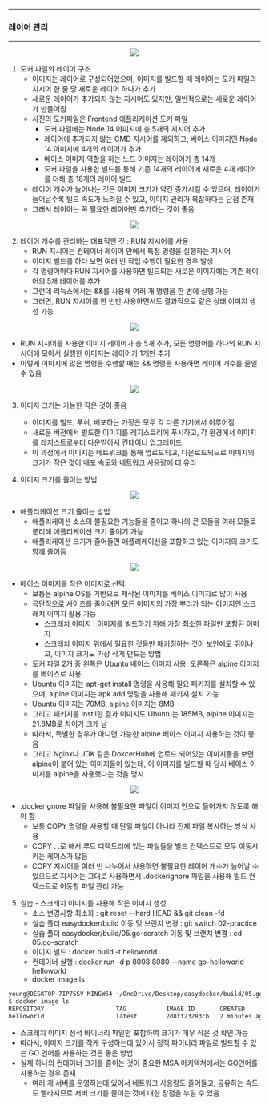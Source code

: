 -----
### 레이어 관리
-----
<div align="center">
<img src="https://github.com/user-attachments/assets/57626530-d892-4d4a-97fc-72d911448215">
</div>

1. 도커 파일의 레이어 구조
   - 이미지는 레이어로 구성되어있으며, 이미지를 빌드할 때 레이어는 도커 파일의 지시어 한 줄 당 새로운 레이어 하나가 추가
   - 새로운 레이어가 추가되지 않는 지시어도 있지만, 일반적으로는 새로운 레이어가 만들어짐
   - 사진의 도커파일은 Frontend 애플리케이션 도커 파일
     + 도커 파일에는 Node 14 이미지에 총 5개의 지시어 추가
     + 레이어에 추가되지 않는 CMD 지시어를 제외하고, 베이스 이미지인 Node 14 이미지에 4개의 레이어가 추가
     + 베이스 이미지 역할을 하는 노드 이미지는 레이어가 총 14개
     + 도커 파일을 사용한 빌드를 통해 기존 14개의 레이어에 새로운 4개 레이어를 더해 총 18개의 레이어 빌드
   - 레이어 개수가 늘어나는 것은 이미지 크기가 약간 증가시킬 수 있으며, 레이어가 늘어날수록 빌드 속도가 느려질 수 있고, 이미지 관리가 복잡하다는 단점 존재
   - 그래서 레이어는 꼭 필요한 레이어만 추가하는 것이 좋음

<div align="center">
<img src="https://github.com/user-attachments/assets/525dac29-5b96-40a0-bc48-8cc81b84c95f">
</div>

2. 레이어 개수를 관리하는 대표적인 것 : RUN 지시어를 사용
   - RUN 지시어는 컨테이너 레이어 안에서 특정 명령을 실행하는 지시어
   - 이미지 빌드를 하다 보면 여러 번 작업 수행이 필요한 경우 발생
   - 각 명령어마다 RUN 지시어를 사용하면 빌드되는 새로운 이미지에는 기존 레이어의 5개 레이어를 추가
   - 그런데 리눅스에서는 &&를 사용해 여러 개 명령을 한 번에 실행 가능
   - 그러면, RUN 지시어를 한 번만 사용하면서도 결과적으로 같은 상태 이미지 생성 가능
     
<div align="center">
<img src="https://github.com/user-attachments/assets/9a5071a4-eb50-4beb-81c8-75674f305a2b">
</div>

   - RUN 지시어를 사용한 이미지 레이어가 총 5개 추가, 모든 명령어를 하나의 RUN 지시어에 모아서 실행한 이미지는 레이어가 1개만 추가
   - 이렇게 이미지에 많은 명령을 수행할 때는 && 명령을 사용하면 레이어 개수를 줄일 수 있음
     
<div align="center">
<img src="https://github.com/user-attachments/assets/5e450417-078b-4172-af34-8580b6bf5b93">
</div>

3. 이미지 크기는 가능한 작은 것이 좋음
   - 이미지를 빌드, 푸쉬, 배포하는 가정은 모두 각 다른 기기에서 이루어짐
   - 새로운 버전에서 빌드한 이미지를 레지스트리에 푸시하고, 각 환경에서 이미지를 레지스트로부터 다운받아서 컨테이너 업그레이드
   - 이 과정에서 이미지는 네트워크를 통해 업로드되고, 다운로드되므로 이미지의 크기가 작은 것이 배포 속도와 네트워크 사용량에 더 유리

4. 이미지 크기를 줄이는 방법
<div align="center">
<img src="https://github.com/user-attachments/assets/5e450417-078b-4172-af34-8580b6bf5b93">
</div>

   - 애플리케이션 크기 줄이는 방법
     + 애플리케이션 소스의 불필요한 기능들을 줄이고 하나의 큰 모듈을 여러 모듈로 분리해 애플리케이션 크기 줄이기 가능
     + 애플리케이션 크기가 줄어들면 애플리케이션을 포함하고 있는 이미지의 크기도 함께 줄어듬

<div align="center">
<img src="https://github.com/user-attachments/assets/4194f28e-d813-40b8-86f7-eb3519e76220">
</div>

   - 베이스 이미지를 작은 이미지로 선택
     + 보통은 alpine OS를 기반으로 제작된 이미지를 베이스 이미지로 많이 사용
     + 극단적으로 사이즈를 줄이려면 모든 이미지의 가장 뿌리가 되는 이미지인 스크래치 이미지 활용 가능
       * 스크래치 이미지 : 이미지를 빌드하기 위해 가장 최소한 파일만 포함된 이미지
       * 스크래치 이미지 위에서 필요한 것들만 패키징하는 것이 보안에도 뛰어나고, 이미지 크기도 가장 작게 만드는 방법
     + 도커 파일 2개 중 왼쪽은 Ubuntu 베이스 이미지 사용, 오른쪽은 alpine 이미지를 베이스로 사용
     + Ubuntu 이미지는 apt-get install 명령을 사용해 필요 패키지를 설치할 수 있으며, alpine 이미지는 apk add 명령을 사용해 패키지 설치 가능
     + Ubuntu 이미지는 70MB, alpine 이미지는 8MB
     + 그리고 패키지를 Instll한 결과 이미지도 Ubuntu는 185MB, alpine 이미지는 21.8MB로 차이가 크게 남
     + 따라서, 특별한 경우가 아니면 가능한 alpine 베이스 이미지 사용하는 것이 좋음
     + 그리고 Nginx나 JDK 같은 DokcerHub에 업로드 되어있는 이미지들을 보면 alpine이 붙어 있는 이미지들이 있는데, 이 이미지를 빌드할 때 당시 베이스 이미지를 alpine을 사용했다는 것을 명시

<div align="center">
<img src="https://github.com/user-attachments/assets/d188b1c7-dcc3-4cc9-9e94-693a6e1fb066">
</div>

   - .dockerignore 파일을 사용해 불필요한 파일이 이미지 안으로 들어가지 않도록 해야 함
     + 보통 COPY 명령을 사용할 때 단일 파일이 아니라 전체 파일 복사하는 방식 사용
     + COPY . .로 해서 루트 디렉토리에 있는 파일들을 빌드 컨텍스트로 모두 이동시키는 케이스가 많음
     + COPY 지시어를 여러 번 나누어서 사용하면 불필요한 레이어 개수가 늘어날 수 있으므로 지시어는 그대로 사용하면서 .dockerignore 파일을 사용해 빌드 컨텍스트로 이동할 파일 관리 가능
    
5. 실습 - 스크래치 이미지를 사용해 작은 이미지 생성
   - 소스 변경사항 최소화 : git reset --hard HEAD && git clean -fd
   - 실습 폴더 easydocker/build 이동 및 브랜치 변경 : git switch 02-practice
   - 실습 폴더 easydocker/build/05.go-scratch 이동 및 브랜치 변경 : cd 05.go-scratch
   - 이미지 빌드 : docker build -t helloworld .
   - 컨테이너 실행 : docker run -d p 8008:8080 --name go-helloworld helloworld
   - docker image ls
```bash
young@DESKTOP-7IP75SV MINGW64 ~/OneDrive/Desktop/easydocker/build/05.go-scratch (02-practice)
$ docker image ls
REPOSITORY                    TAG           IMAGE ID       CREATED         SIZE
helloworld                    latest        2d8ff23283cb   2 minutes ago   12.8MB
```
   - 스크래치 이미지 정적 바이너리 파일만 포함하여 크기가 매우 작은 것 확인 가능
   - 따라서, 이미지 크기를 작게 구성하는데 있어서 정적 파이너리 파일로 빌드할 수 있는 GO 언어를 사용하는 것은 좋은 방법
   - 실제 하나의 컨테이너 크기를 줄이는 것이 중요한 MSA 아키텍쳐에서는 GO언어를 사용하는 경우 존재
     + 여러 개 서버를 운영하는데 있어서 네트워크 사용량도 줄어들고, 공유하는 속도도 빨라지므로 서버 크기를 줄이는 것에 대한 장점을 누릴 수 있음
     

